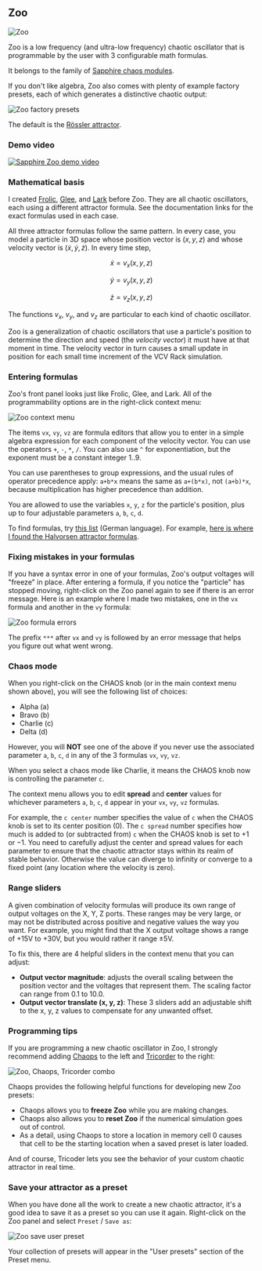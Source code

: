 ## Zoo

![Zoo](images/zoo.png)

Zoo is a low frequency (and ultra-low frequency) chaotic oscillator
that is programmable by the user with 3 configurable math formulas.

It belongs to the family of [Sapphire chaos modules](SapphireChaosModules.md).

If you don't like algebra, Zoo also comes with plenty of example factory presets,
each of which generates a distinctive chaotic output:

![Zoo factory presets](images/zoo_factory_presets.png)

The default is the [Rössler attractor](https://en.wikipedia.org/wiki/R%C3%B6ssler_attractor).

### Demo video

[![Sapphire Zoo demo video](https://img.youtube.com/vi/oEKi9dF8SmQ/0.jpg)](https://www.youtube.com/watch?v=oEKi9dF8SmQ)


### Mathematical basis

I created [Frolic](Frolic.md), [Glee](Glee.md), and [Lark](Lark.md) before Zoo.
They are all chaotic oscillators, each using a different attractor formula.
See the documentation links for the exact formulas used in each case.

All three attractor formulas follow the same pattern. In every case,
you model a particle in 3D space whose position vector is $(x, y, z)$
and whose velocity vector is $(\dot{x}, \dot{y}, \dot{z})$.
In every time step,

$$
\dot{x} = v_x(x,y,z)
$$

$$
\dot{y} = v_y(x,y,z)
$$

$$
\dot{z} = v_z(x,y,z)
$$

The functions $v_x$, $v_y$, and $v_z$ are particular to each kind of chaotic oscillator.

Zoo is a generalization of chaotic oscillators that use a particle's position to determine the direction and speed (the *velocity vector*) it must have at that moment in time. The velocity vector in turn causes a small update in position for each small time increment of the VCV Rack simulation.

### Entering formulas

Zoo's front panel looks just like Frolic, Glee, and Lark. All of the programmability options are in the right-click context menu:

![Zoo context menu](images/zoo_context_menu.png)

The items `vx`, `vy`, `vz` are formula editors that allow you to enter in a simple algebra expression for each component of the velocity vector. You can use the operators `+`, `-`, `*`, `/`. You can also use `^` for exponentiation, but the exponent must be a constant integer 1..9.

You can use parentheses to group expressions, and the usual rules of operator precedence apply: `a+b*x` means the same as `a+(b*x)`, not `(a+b)*x`, because multiplication has higher precedence than addition.

You are allowed to use the variables `x`, `y`, `z` for the particle's position, plus up to four adjustable parameters `a`, `b`, `c`, `d`.

To find formulas, try [this list](http://www.3d-meier.de/tut19/Seite0.html) (German language). For example, [here is where I found the Halvorsen attractor formulas](http://www.3d-meier.de/tut19/Seite13.html).

### Fixing mistakes in your formulas

If you have a syntax error in one of your formulas, Zoo's output voltages will "freeze" in place. After entering a formula, if you notice the "particle" has stopped moving, right-click on the Zoo panel again to see if there is an error message. Here is an example where I made two mistakes, one in the `vx` formula and another in the `vy` formula:

![Zoo formula errors](images/zoo_formula_errors.png)

The prefix `***` after `vx` and `vy` is followed by an error message that helps you figure out what went wrong.

### Chaos mode

When you right-click on the CHAOS knob (or in the main context menu shown above), you will see the following list of choices:

* Alpha (a)
* Bravo (b)
* Charlie (c)
* Delta (d)

However, you will **NOT** see one of the above if you never use the associated parameter `a`, `b`, `c`, `d` in any of the 3 formulas `vx`, `vy`, `vz`.

When you select a chaos mode like Charlie, it means the CHAOS knob now is controlling the parameter `c`.

The context menu allows you to edit **spread** and **center** values for whichever parameters `a`, `b`, `c`, `d` appear in your `vx`, `vy`, `vz` formulas.

For example, the `c center` number specifies the value of `c` when the CHAOS knob is set to its center position (0). The `c spread` number specifies how much is added to (or subtracted from) `c` when the CHAOS knob is set to +1 or &minus;1. You need to carefully adjust the center and spread values for each parameter to ensure that the chaotic attractor stays within its realm of stable behavior. Otherwise the value can diverge to infinity or converge to a fixed point (any location where the velocity is zero).

### Range sliders

A given combination of velocity formulas will produce its own range of output voltages on the X, Y, Z ports. These ranges may be very large, or may not be distributed across positive and negative values the way you want. For example, you might find that the X output voltage shows a range of +15V to +30V, but you would rather it range &plusmn;5V.

To fix this, there are 4 helpful sliders in the context menu that you can adjust:

* **Output vector magnitude**: adjusts the overall scaling between the position vector and the voltages that represent them. The scaling factor can range from 0.1 to 10.0.
* **Output vector translate (x, y, z)**: These 3 sliders add an adjustable shift to the x, y, z values to compensate for any unwanted offset.

### Programming tips

If you are programming a new chaotic oscillator in Zoo, I strongly recommend adding [Chaops](Chaops.md) to the left and [Tricorder](Tricorder.md) to the right:

![Zoo, Chaops, Tricorder combo](images/zoo_chaops_tricorder.png)

Chaops provides the following helpful functions for developing new Zoo presets:
* Chaops allows you to **freeze Zoo** while you are making changes.
* Chaops also allows you to **reset Zoo** if the numerical simulation goes out of control.
* As a detail, using Chaops to store a location in memory cell 0 causes that cell to be the starting location when a saved preset is later loaded.

And of course, Tricoder lets you see the behavior of your custom chaotic attractor in real time.

### Save your attractor as a preset

When you have done all the work to create a new chaotic attractor, it's a good idea to save it as a preset so you can use it again. Right-click on the Zoo panel and select `Preset` / `Save as`:

![Zoo save user preset](images/zoo_save_preset.png)

Your collection of presets will appear in the "User presets" section of the Preset menu.
